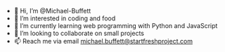 - 👋 Hi, I’m @Michael-Buffett
- 👀 I’m interested in coding and food
- 🌱 I’m currently learning web programming with Python and JavaScript
- 💞️ I’m looking to collaborate on small projects
- 📫 Reach me via email michael.buffett@startfreshproject.com
